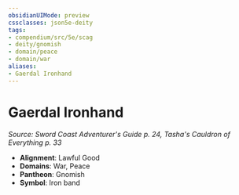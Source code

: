 ```yaml
---
obsidianUIMode: preview
cssclasses: json5e-deity
tags:
- compendium/src/5e/scag
- deity/gnomish
- domain/peace
- domain/war
aliases: 
- Gaerdal Ironhand
---
```

# Gaerdal Ironhand
*Source: Sword Coast Adventurer's Guide p. 24, Tasha's Cauldron of Everything p. 33* 

- **Alignment**: Lawful Good
- **Domains**: War, Peace
- **Pantheon**: Gnomish
- **Symbol**: Iron band